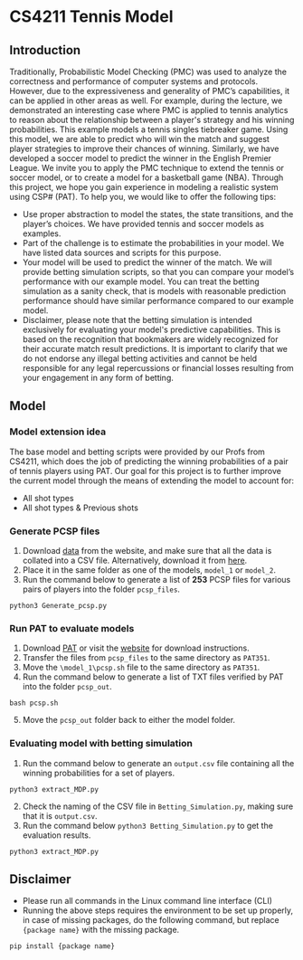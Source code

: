 # CS4211 Tennis Model
## Introduction
Traditionally, Probabilistic Model Checking (PMC) was used to analyze the correctness and
performance of computer systems and protocols. However, due to the expressiveness and
generality of PMC’s capabilities, it can be applied in other areas as well. For example, during
the lecture, we demonstrated an interesting case where PMC is applied to tennis analytics to
reason about the relationship between a player's strategy and his winning probabilities. This
example models a tennis singles tiebreaker game. Using this model, we are able to predict
who will win the match and suggest player strategies to improve their chances of winning.
Similarly, we have developed a soccer model to predict the winner in the English Premier
League. We invite you to apply the PMC technique to extend the tennis or soccer model, or
to create a model for a basketball game (NBA). Through this project, we hope you gain
experience in modeling a realistic system using CSP# (PAT).
To help you, we would like to offer the following tips:
* Use proper abstraction to model the states, the state transitions, and the player’s
choices. We have provided tennis and soccer models as examples.
* Part of the challenge is to estimate the probabilities in your model. We have
listed data sources and scripts for this purpose.
* Your model will be used to predict the winner of the match. We will provide betting
simulation scripts, so that you can compare your model’s performance with our
example model. You can treat the betting simulation as a sanity check, that is models
with reasonable prediction performance should have similar performance compared
to our example model.
* Disclaimer, please note that the betting simulation is intended exclusively for
evaluating your model's predictive capabilities. This is based on the recognition that
bookmakers are widely recognized for their accurate match result predictions. It is
important to clarify that we do not endorse any illegal betting activities and cannot be
held responsible for any legal repercussions or financial losses resulting from your
engagement in any form of betting.

## Model
### Model extension idea
The base model and betting scripts were provided by our Profs from CS4211, which does the job
of predicting the winning probabilities of a pair of tennis players using PAT. Our goal for
this project is to further improve the current model through the means of extending the model
to account for:
* All shot types
* All shot types & Previous shots

### Generate PCSP files
1. Download [data](https://www.tennisabstract.com/charting/meta.html) from the website, and make sure that all the data is collated into a CSV file. Alternatively, download it from [here](https://drive.google.com/file/d/1pHo8PfkGxdgjsHljUf9poEF_vxhdzTA0/view?usp=sharing).
2. Place it in the same folder as one of the models, `model_1` or `model_2`.
3. Run the command below to generate a list of **253** PCSP files for various pairs of players into the folder `pcsp_files`.
```
python3 Generate_pcsp.py
``` 

### Run PAT to evaluate models
1. Download [PAT](https://www.comp.nus.edu.sg/~pat/PAT351.zip) or visit the [website](https://pat.comp.nus.edu.sg/?page_id=2660) for download instructions.
2. Transfer the files from `pcsp_files` to the same directory as `PAT351`.
3. Move the `\model_1\pcsp.sh` file to the same directory as `PAT351`.
4. Run the command below to generate a list of TXT files verified by PAT into the folder `pcsp_out`.
```
bash pcsp.sh
``` 

5. Move the `pcsp_out` folder back to either the model folder.

### Evaluating model with betting simulation
1. Run the command below to generate an `output.csv` file containing all the winning probabilities for a set of players.
```
python3 extract_MDP.py
```
2. Check the naming of the CSV file in `Betting_Simulation.py`, making sure that it is `output.csv`.
3. Run the command below `python3 Betting_Simulation.py` to get the evaluation results.
```
python3 extract_MDP.py
```

## Disclaimer
* Please run all commands in the Linux command line interface (CLI)
* Running the above steps requires the environment to be set up properly, in case of missing packages,
do the following command, but replace `{package name}` with the missing package.
```
pip install {package name}
```
